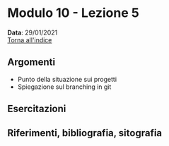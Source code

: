# Modulo 10 - Lezione 5

__Data__: 29/01/2021  
[Torna all'indice](/README.md)  

## Argomenti

- Punto della situazione sui progetti
- Spiegazione sul branching in git

## Esercitazioni


## Riferimenti, bibliografia, sitografia


